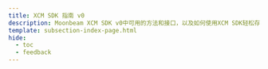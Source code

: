 ```yaml
---
title: XCM SDK 指南 v0
description: Moonbeam XCM SDK v0中可用的方法和接口，以及如何使用XCM SDK轻松存取跨链资产的指南
template: subsection-index-page.html
hide:
  - toc
  - feedback
---
```

